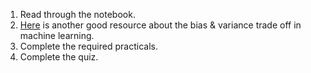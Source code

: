 1. Read through the notebook. 
2. [Here](https://machinelearningmastery.com/gentle-introduction-to-the-bias-variance-trade-off-in-machine-learning/) is another good resource about the bias & variance trade off in machine learning.
3. Complete the required practicals.
4. Complete the quiz.